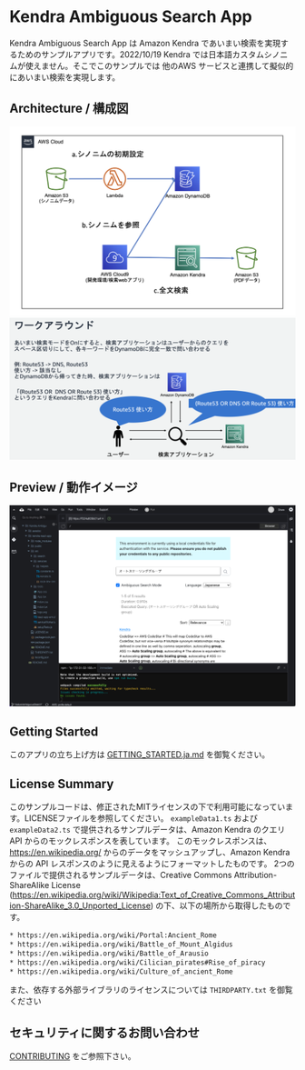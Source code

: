 # Kendra Ambiguous Search App

Kendra Ambiguous Search App は Amazon Kendra であいまい検索を実現するためのサンプルアプリです。2022/10/19 Kendra では日本語カスタムシノニムが使えません。そこでこのサンプルでは 他のAWS サービスと連携して擬似的にあいまい検索を実現します。


## Architecture / 構成図
![architecture](synonym/architecture.png)
![flow](synonym/flow.png)

## Preview / 動作イメージ
![screenshot](synonym/screenshot.png)

## Getting Started
このアプリの立ち上げ方は [GETTING_STARTED.ja.md](GETTING_STARTED.ja.md) を御覧ください。

## License Summary

このサンプルコードは、修正されたMITライセンスの下で利用可能になっています。LICENSEファイルを参照してください。
`exampleData1.ts` および `exampleData2.ts` で提供されるサンプルデータは、Amazon Kendra のクエリ API からのモックレスポンスを表しています。 このモックレスポンスは、https://en.wikipedia.org/ からのデータをマッシュアップし、Amazon Kendra からの API レスポンスのように見えるようにフォーマットしたものです。 2つのファイルで提供されるサンプルデータは、Creative Commons Attribution-ShareAlike License (https://en.wikipedia.org/wiki/Wikipedia:Text_of_Creative_Commons_Attribution-ShareAlike_3.0_Unported_License) の下、以下の場所から取得したものです。

    * https://en.wikipedia.org/wiki/Portal:Ancient_Rome 
    * https://en.wikipedia.org/wiki/Battle_of_Mount_Algidus 
    * https://en.wikipedia.org/wiki/Battle_of_Arausio 
    * https://en.wikipedia.org/wiki/Cilician_pirates#Rise_of_piracy 
    * https://en.wikipedia.org/wiki/Culture_of_ancient_Rome 

また、依存する外部ライブラリのライセンスについては `THIRDPARTY.txt` を御覧ください

## セキュリティに関するお問い合わせ
[CONTRIBUTING](CONTRIBUTING) をご参照下さい。
